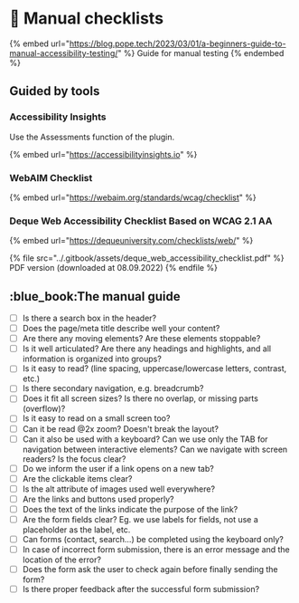 # 🧑 Manual checklists

{% embed url="https://blog.pope.tech/2023/03/01/a-beginners-guide-to-manual-accessibility-testing/" %}
Guide for manual testing
{% endembed %}

## Guided by tools

### Accessibility Insights

Use the Assessments function of the plugin.

{% embed url="https://accessibilityinsights.io" %}

### WebAIM Checklist

{% embed url="https://webaim.org/standards/wcag/checklist" %}

### Deque Web Accessibility Checklist Based on WCAG 2.1 AA

{% embed url="https://dequeuniversity.com/checklists/web/" %}

{% file src="../.gitbook/assets/deque_web_accessibility_checklist.pdf" %}
PDF version (downloaded at 08.09.2022)
{% endfile %}

## :blue\_book:The manual guide

* [ ] Is there a search box in the header?
* [ ] Does the page/meta title describe well your content?
* [ ] Are there any moving elements? Are these elements stoppable?
* [ ] Is it well articulated? Are there any headings and highlights, and all information is organized into groups?
* [ ] Is it easy to read? (line spacing, uppercase/lowercase letters, contrast, etc.)
* [ ] Is there secondary navigation, e.g. breadcrumb?
* [ ] Does it fit all screen sizes? Is there no overlap, or missing parts (overflow)?
* [ ] Is it easy to read on a small screen too?
* [ ] Can it be read @2x zoom? Doesn't break the layout?
* [ ] Can it also be used with a keyboard? Can we use only the TAB for navigation between interactive elements? Can we navigate with screen readers? Is the focus clear?
* [ ] Do we inform the user if a link opens on a new tab?
* [ ] Are the clickable items clear?
* [ ] Is the alt attribute of images used well everywhere?
* [ ] Are the links and buttons used properly?
* [ ] Does the text of the links indicate the purpose of the link?
* [ ] Are the form fields clear? Eg. we use labels for fields, not use a placeholder as the label, etc.
* [ ] Can forms (contact, search…) be completed using the keyboard only?
* [ ] In case of incorrect form submission, there is an error message and the location of the error?
* [ ] Does the form ask the user to check again before finally sending the form?&#x20;
* [ ] Is there proper feedback after the successful form submission?
